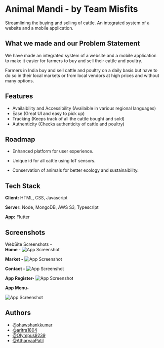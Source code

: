 # Animal Mandi - by Team Misfits

Streamlining the buying and selling of cattle. An integrated system of a website and a mobile application.



## What we made and our Problem Statement

We have made an integrated system of a website and a mobile application to make it easier for farmers to
 buy and sell their cattle and poultry.

Farmers in India buy and sell cattle and poultry on a daily basis but have to do so in their local markets or from local vendors at high prices and without many options.




## Features

- Availaibility and Accessibility (Availaible in various regional languages)
- Ease (Great UI and easy to pick up)
- Tracking (Keeps track of all the cattle bought and sold)
- Authenticity (Checks authenticity of cattle and poultry)


## Roadmap

- Enhanced platform for user experience.

- Unique id for all cattle using IoT sensors.

- Conservation of animals for better ecology and sustainaibility.


## Tech Stack

**Client:** HTML, CSS, Javascript 

**Server:** Node, MongoDB, AWS S3, Typescript

**App:** Flutter


## Screenshots
WebSite Screenshots -\
**Home -**
![App Screenshot](https://user-images.githubusercontent.com/71871835/153704463-187a5688-664f-4703-a4de-9ad57ffb556a.png)

**Market -** 
![App Screenshot](https://user-images.githubusercontent.com/71871835/153714578-ea274d55-6306-47f3-b28b-e03968c828b4.png)

**Contact -**
![App Screenshot](https://user-images.githubusercontent.com/71871835/153704499-970af285-6147-480b-98b5-55aa568331ee.png)

**App Register-**
![App Screenshot](https://user-images.githubusercontent.com/71871835/153714389-5eddca27-cb66-47fc-b9ca-b3a7ef6fd564.png)

**App Menu-**

![App Screenshot](https://user-images.githubusercontent.com/71871835/153718984-61e5efef-d44d-4268-b8c5-3f7b85839ab8.png)


## Authors

- [@shawshankkumar](https://github.com/shawshankkumar)
- [@aritra1804](https://github.com/aritra1804)
- [@Olympus9239](https://github.com/Olympus9239)
- [@AtharvaaPatil](https://github.com/AtharvaaPatil)
